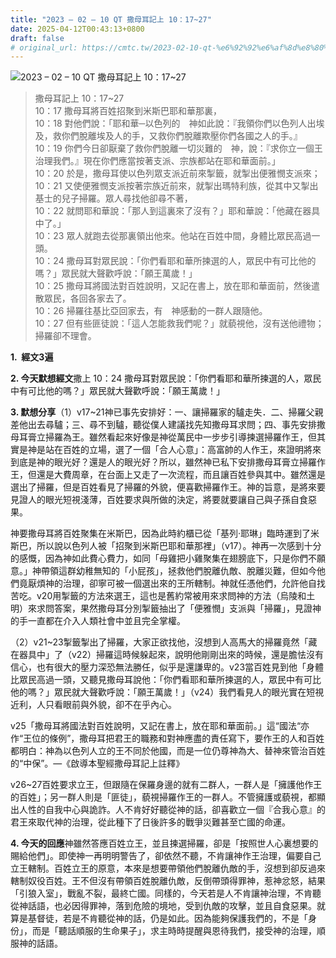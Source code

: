```yaml
---
title: "2023 – 02 – 10 QT 撒母耳記上 10：17~27"
date: 2025-04-12T00:43:13+0800
draft: false
# original_url: https://cmtc.tw/2023-02-10-qt-%e6%92%92%e6%af%8d%e8%80%b3%e8%a8%98%e4%b8%8a-10%ef%bc%9a1727
---
```


![2023 – 02 – 10 QT 撒母耳記上 10：17~27](/images/qt.jpg  "2023 – 02 – 10 QT 撒母耳記上 10：17~27")

> 撒母耳記上 10：17~27  
> 10：17 撒母耳將百姓招聚到米斯巴耶和華那裏，  
> 10：18 對他們說：「耶和華─以色列的　神如此說：『我領你們以色列人出埃及，救你們脫離埃及人的手，又救你們脫離欺壓你們各國之人的手。』  
> 10：19 你們今日卻厭棄了救你們脫離一切災難的　神，說：『求你立一個王治理我們。』現在你們應當按著支派、宗族都站在耶和華面前。」  
> 10：20 於是，撒母耳使以色列眾支派近前來掣籤，就掣出便雅憫支派來；  
> 10：21 又使便雅憫支派按著宗族近前來，就掣出瑪特利族，從其中又掣出基士的兒子掃羅。眾人尋找他卻尋不著，  
> 10：22 就問耶和華說：「那人到這裏來了沒有？」耶和華說：「他藏在器具中了。」  
> 10：23 眾人就跑去從那裏領出他來。他站在百姓中間，身體比眾民高過一頭。  
> 10：24 撒母耳對眾民說：「你們看耶和華所揀選的人，眾民中有可比他的嗎？」眾民就大聲歡呼說：「願王萬歲！」  
> 10：25 撒母耳將國法對百姓說明，又記在書上，放在耶和華面前，然後遣散眾民，各回各家去了。  
> 10：26 掃羅往基比亞回家去，有　神感動的一群人跟隨他。  
> 10：27 但有些匪徒說：「這人怎能救我們呢？」就藐視他，沒有送他禮物；掃羅卻不理會。

**1.  經文3遍**

**2. 今天默想經文**撒上 10：24 撒母耳對眾民說：「你們看耶和華所揀選的人，眾民中有可比他的嗎？」眾民就大聲歡呼說：「願王萬歲！」

**3. 默想分享**（1）v17~21神已事先安排好：一、讓掃羅家的驢走失．二、掃羅父親差他出去尋驢；三、尋不到驢，聽從僕人建議找先知撒母耳求問；四、事先安排撒母耳膏立掃羅為王。雖然看起來好像是神從萬民中一步步引導揀選掃羅作王，但其實是神是站在百姓的立場，選了一個「合人心意」：高富帥的人作王，來證明將來到底是神的眼光好？還是人的眼光好？所以，雖然神已私下安排撒母耳膏立掃羅作王，但還是大費周章，在台面上又走了一次流程，而且讓百姓參與其中。雖然還是選出了掃羅，但是百姓看見了掃羅的外貌，便喜歡掃羅作王。神的旨意，是將來要見證人的眼光短視淺薄，百姓要求與所做的決定，將要就要讓自己與子孫自食惡果。

神要撒母耳將百姓聚集在米斯巴，因為此時約櫃已從「基列·耶琳」臨時運到了米斯巴，所以說以色列人被「招聚到米斯巴耶和華那裡」（v17）。神再一次感到十分的感慨，因為神如此費心費力，如同「母雞把小雞聚集在翅膀底下，只是你們不願意。」神帶領這群幼稚無知的「小屁孩」，拯救他們脫離仇敵、脫離災難，但如今他們竟厭煩神的治理，卻寧可被一個選出來的王所轄制。神就任憑他們，允許他自找苦吃。v20用掣籤的方法來選王，這也是舊約常被用來求問神的方法（烏陵和土明）來求問答案，果然撒母耳分別掣籤抽出了「便雅憫」支派與「掃羅」，見證神的手一直都在介入人類社會中並且完全掌權。

（2）v21~23掣籤掣出了掃羅，大家正欲找他，沒想到人高馬大的掃羅竟然「藏在器具中」了（v22）掃羅這時候躲起來，說明他剛剛出來的時候，還是膽怯沒有信心，也有很大的壓力深恐無法勝任，似乎是還謙卑的。v23當百姓見到他「身體比眾民高過一頭，又聽見撒母耳說他：「你們看耶和華所揀選的人，眾民中有可比他的嗎？」眾民就大聲歡呼說：「願王萬歲！」（v24）我們看見人的眼光實在短視近利，人只看眼前與外貌，卻不在乎內心。

v25「撒母耳將國法對百姓說明，又記在書上，放在耶和華面前。」這“國法“亦作“王位的條例”，撒母耳把君王的職務和對神應盡的責任寫下，要作王的人和百姓都明白：神為以色列人立的王不同於他國，而是一位仍尊神為大、替神來管治百姓的“中保”。—《啟導本聖經撒母耳記上註釋》

v26~27百姓要求立王，但跟隨在保羅身邊的就有二群人，一群人是「擁護他作王的百姓」；另一群人則是「匪徒」，藐視掃羅作王的一群人。不管擁護或藐視，都顯出人性的自我中心與詭詐。人不肯好好聽從神的話，卻喜歡立一個『合我心意』的君王來取代神的治理，從此種下了日後許多的戰爭災難甚至亡國的命運。

**4. 今天的回應**神雖然答應百姓立王，並且揀選掃羅，卻是「按照世人心裏想要的賜給他們」。即使神一再明明警告了，卻依然不聽，不肯讓神作王治理，偏要自己立王轄制。百姓立王的原意，本來是想要帶領他們脫離仇敵的手，沒想到卻反過來轄制奴役百姓。王不但沒有帶領百姓脫離仇敵，反倒帶頭得罪神，惹神忿怒，結果「引狼入室」，戰亂不裂，最終亡國。同樣的，今天若是人不肯讓神治理，不肯聽從神話語，也必因得罪神，落到危險的境地，受到仇敵的攻擊，並且自食惡果。就算是基督徒，若是不肯聽從神的話，仍是如此。因為能夠保護我們的，不是「身份」，而是「聽話順服的生命果子」，求主時時提醒與恩待我們，接受神的治理，順服神的話語。